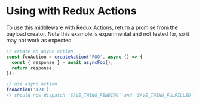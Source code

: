 # Using with Redux Actions

To use this middleware with Redux Actions, return a promise from the payload creator. Note this example is experimental and not tested for, so it may not work as expected.

```js
// create an async action
const fooAction = createAction('FOO', async () => {
  const { response } = await asyncFoo();
  return response;
});

// use async action
fooAction('123')
// should now dispatch `SAVE_THING_PENDING` and `SAVE_THING_FULFILLED` with the data as the payload
```
